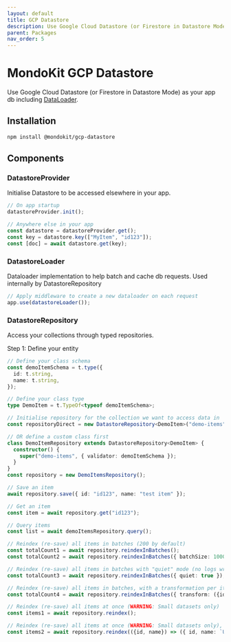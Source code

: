 ```yaml
---
layout: default
title: GCP Datastore
description: Use Google Cloud Datastore (or Firestore in Datastore Mode) as your app db, including DataLoader
parent: Packages
nav_order: 5
---
```


# MondoKit GCP Datastore

Use Google Cloud Datastore (or Firestore in Datastore Mode) as your app db including [DataLoader](https://github.com/graphql/dataloader).

## Installation

```sh
npm install @mondokit/gcp-datastore
```

## Components

### DatastoreProvider
Initialise Datastore to be accessed elsewhere in your app.

```typescript
// On app startup
datastoreProvider.init();

// Anywhere else in your app
const datastore = datastoreProvider.get();
const key = datastore.key(["MyItem", "id123"]);
const [doc] = await datastore.get(key);
```

### DatastoreLoader
Dataloader implementation to help batch and cache db requests. Used internally by DatastoreRepository

```typescript
// Apply middleware to create a new dataloader on each request
app.use(datastoreLoader());
```

### DatastoreRepository
Access your collections through typed repositories.

Step 1: Define your entity

```typescript
// Define your class schema
const demoItemSchema = t.type({
  id: t.string,
  name: t.string,
});

// Define your class type
type DemoItem = t.TypeOf<typeof demoItemSchema>;

// Initialise repository for the collection we want to access data in
const repositoryDirect = new DatastoreRepository<DemoItem>("demo-items", {validator: demoItemSchema });

// OR define a custom class first
class DemoItemRepository extends DatastoreRepository<DemoItem> {
  constructor() {
    super("demo-items", { validator: demoItemSchema });
  }
}
const repository = new DemoItemsRepository();

// Save an item
await repository.save({ id: "id123", name: "test item" });

// Get an item
const item = await repository.get("id123");

// Query items
const list = await demoItemsRepository.query();

// Reindex (re-save) all items in batches (200 by default)
const totalCount1 = await repository.reindexInBatches();
const totalCount2 = await repository.reindexInBatches({ batchSize: 1000 });

// Reindex (re-save) all items in batches with "quiet" mode (no logs written)
const totalCount3 = await repository.reindexInBatches({ quiet: true });

// Reindex (re-save) all items in batches, with a transformation per item
const totalCount4 = await repository.reindexInBatches({ transform: ({id, name}) => ({ id, name: `UPDATED ${name}` })});

// Reindex (re-save) all items at once (WARNING: Small datasets only)
const items1 = await repository.reindex();

// Reindex (re-save) all items at once (WARNING: Small datasets only), with a transformation per item (WARNING: Small datasets only)
const items2 = await repository.reindex(({id, name}) => ({ id, name: `UPDATED ${name}` }));

```

